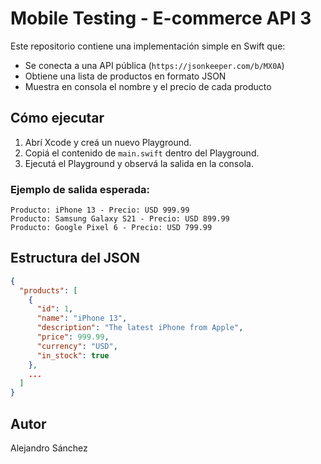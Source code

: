 # Mobile Testing - E-commerce API 3

Este repositorio contiene una implementación simple en Swift que:

- Se conecta a una API pública (`https://jsonkeeper.com/b/MX0A`)
- Obtiene una lista de productos en formato JSON
- Muestra en consola el nombre y el precio de cada producto

## Cómo ejecutar

1. Abrí Xcode y creá un nuevo Playground.
2. Copiá el contenido de `main.swift` dentro del Playground.
3. Ejecutá el Playground y observá la salida en la consola.

### Ejemplo de salida esperada:
```
Producto: iPhone 13 - Precio: USD 999.99
Producto: Samsung Galaxy S21 - Precio: USD 899.99
Producto: Google Pixel 6 - Precio: USD 799.99
```

## Estructura del JSON
```json
{
  "products": [
    {
      "id": 1,
      "name": "iPhone 13",
      "description": "The latest iPhone from Apple",
      "price": 999.99,
      "currency": "USD",
      "in_stock": true
    },
    ...
  ]
}
```

## Autor
Alejandro Sánchez
